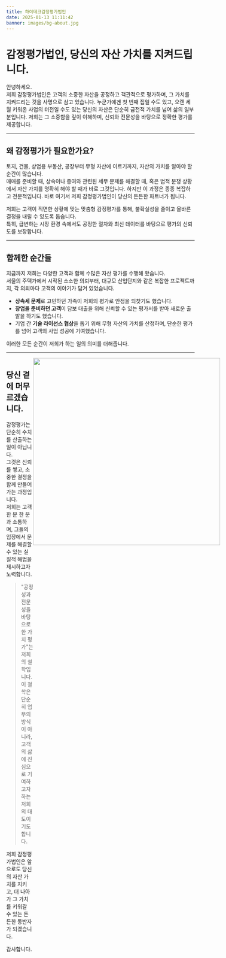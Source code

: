 ```yaml
---
title: 하이테크감정평가법인
date: 2025-01-13 11:11:42
banner: images/bg-about.jpg
---
```


# 감정평가법인, 당신의 자산 가치를 지켜드립니다.

안녕하세요.  
저희 감정평가법인은 고객의 소중한 자산을 공정하고 객관적으로 평가하며, 그 가치를 지켜드리는 것을 사명으로 삼고 있습니다. 누군가에겐 첫 번째 집일 수도 있고, 오랜 세월 키워온 사업의 터전일 수도 있는 당신의 자산은 단순히 금전적 가치를 넘어 삶의 일부분입니다. 저희는 그 소중함을 깊이 이해하며, 신뢰와 전문성을 바탕으로 정확한 평가를 제공합니다.

---

## 왜 감정평가가 필요한가요?

토지, 건물, 상업용 부동산, 공장부터 무형 자산에 이르기까지, 자산의 가치를 알아야 할 순간이 많습니다.  
매매를 준비할 때, 상속이나 증여와 관련된 세무 문제를 해결할 때, 혹은 법적 분쟁 상황에서 자산 가치를 명확히 해야 할 때가 바로 그것입니다. 하지만 이 과정은 종종 복잡하고 전문적입니다. 바로 여기서 저희 감정평가법인이 당신의 든든한 파트너가 됩니다.

저희는 고객이 직면한 상황에 맞는 맞춤형 감정평가를 통해, 불확실성을 줄이고 올바른 결정을 내릴 수 있도록 돕습니다.  
특히, 급변하는 시장 환경 속에서도 공정한 절차와 최신 데이터를 바탕으로 평가의 신뢰도를 보장합니다.

---

## 함께한 순간들

지금까지 저희는 다양한 고객과 함께 수많은 자산 평가를 수행해 왔습니다.  
서울의 주택가에서 시작된 소소한 의뢰부터, 대규모 산업단지와 같은 복잡한 프로젝트까지, 각 의뢰마다 고객의 이야기가 담겨 있었습니다.  

- **상속세 문제**로 고민하던 가족이 저희의 평가로 안정을 되찾기도 했습니다.  
- **창업을 준비하던 고객**이 담보 대출을 위해 신뢰할 수 있는 평가서를 받아 새로운 출발을 하기도 했습니다.  
- 기업 간 **기술 라이선스 협상**을 돕기 위해 무형 자산의 가치를 산정하며, 단순한 평가를 넘어 고객의 사업 성공에 기여했습니다.

이러한 모든 순간이 저희가 하는 일의 의미를 더해줍니다.

---

<style>
  #on-your-side {
    display: flex;
    flex-direction: column;
  }
  @media (min-width: 768px) {
    #on-your-side {
      flex-direction: row;
    }
  }
  #on-your-side > .col {
    flex: 1;
  }
  #on-your-side figure {
    margin: 0;
  }
  #on-your-side figure img {
    height: 500px;
    vertical-align: bottom;
  }
</style>

<div id="on-your-side">
  <div class="col">
    <h2>당신 곁에 머무르겠습니다.</h2>
    <p>
      감정평가는 단순히 수치를 산출하는 일이 아닙니다.<br>
      그것은 신뢰를 쌓고, 소중한 결정을 함께 만들어가는 과정입니다.<br>
      저희는 고객 한 분 한 분과 소통하며, 그들의 입장에서 문제를 해결할 수 있는 실질적 해법을 제시하고자 노력합니다.
    </p>
    <blockquote>
      "공정성과 전문성을 바탕으로 한 가치 평가"는 저희의 철학입니다.<br>
      이 철학은 단순히 업무의 방식이 아니라, 고객의 삶에 진심으로 기여하고자 하는 저희의 태도이기도 합니다.
    </blockquote>
    <p>
      저희 감정평가법인은 앞으로도 당신의 자산 가치를 지키고, 더 나아가 그 가치를 키워갈 수 있는 든든한 동반자가 되겠습니다.
    </p>
    <p>
      감사합니다.
    </p>
  </div>
  <div class="col">
    <figure>
      <img src="/images/fig-hero-secondary.png" alt="">
    </figure>
  </div>
</div>
